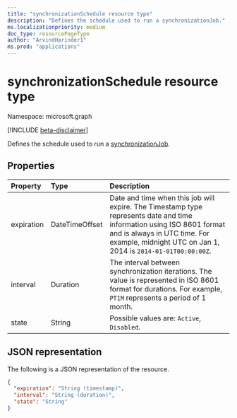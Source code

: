 ```yaml
---
title: "synchronizationSchedule resource type"
description: "Defines the schedule used to run a synchronizationJob."
ms.localizationpriority: medium
doc_type: resourcePageType
author: "ArvindHarinder1"
ms.prod: "applications"
---
```


# synchronizationSchedule resource type

Namespace: microsoft.graph

[!INCLUDE [beta-disclaimer](../../includes/beta-disclaimer.md)]

Defines the schedule used to run a [synchronizationJob](synchronization-synchronizationjob.md).

## Properties
| Property	   | Type	|Description|
|:---------------|:--------|:----------|
|expiration|DateTimeOffset|Date and time when this job will expire. The Timestamp type represents date and time information using ISO 8601 format and is always in UTC time. For example, midnight UTC on Jan 1, 2014 is `2014-01-01T00:00:00Z`.|
|interval|Duration|The interval between synchronization iterations. The value is represented in ISO 8601 format for durations. For example, `PT1M` represents a period of 1 month.|
|state|String| Possible values are: `Active`, `Disabled`.|

## JSON representation

The following is a JSON representation of the resource.

<!-- {
  "blockType": "resource",
  "optionalProperties": [

  ],
  "@odata.type": "microsoft.graph.synchronizationSchedule"
}-->

```json
{
  "expiration": "String (timestamp)",
  "interval": "String (duration)",
  "state": "String"
}

```

<!-- uuid: 8fcb5dbc-d5aa-4681-8e31-b001d5168d79
2015-10-25 14:57:30 UTC -->
<!--
{
  "type": "#page.annotation",
  "description": "synchronizationSchedule resource",
  "keywords": "",
  "section": "documentation",
  "tocPath": "",
  "suppressions": []
}
-->


